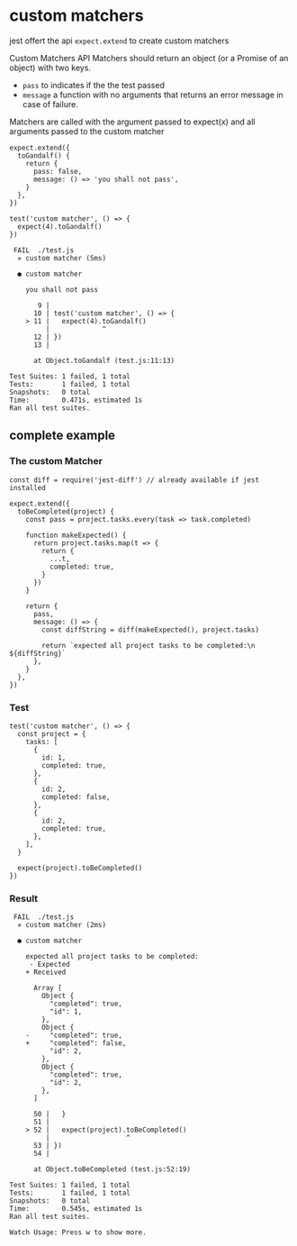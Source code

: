 # custom matchers

jest offert the api `expect.extend` to create custom matchers

Custom Matchers API
Matchers should return an object (or a Promise of an object) with two keys.

- `pass` to indicates if the the test passed
- `message` a function with no arguments that returns an error message in case of failure.

Matchers are called with the argument passed to expect(x) and all arguments passed to the custom matcher

```
expect.extend({
  toGandalf() {
    return {
      pass: false,
      message: () => 'you shall not pass',
    }
  },
})

test('custom matcher', () => {
  expect(4).toGandalf()
})
```

```
 FAIL  ./test.js
  ✕ custom matcher (5ms)

  ● custom matcher

    you shall not pass

       9 |
      10 | test('custom matcher', () => {
    > 11 |   expect(4).toGandalf()
         |             ^
      12 | })
      13 |

      at Object.toGandalf (test.js:11:13)

Test Suites: 1 failed, 1 total
Tests:       1 failed, 1 total
Snapshots:   0 total
Time:        0.471s, estimated 1s
Ran all test suites.
```

## complete example

### The custom Matcher

```
const diff = require('jest-diff') // already available if jest installed

expect.extend({
  toBeCompleted(project) {
    const pass = project.tasks.every(task => task.completed)

    function makeExpected() {
      return project.tasks.map(t => {
        return {
          ...t,
          completed: true,
        }
      })
    }

    return {
      pass,
      message: () => {
        const diffString = diff(makeExpected(), project.tasks)

        return `expected all project tasks to be completed:\n ${diffString}`
      },
    }
  },
})
```

### Test

```
test('custom matcher', () => {
  const project = {
    tasks: [
      {
        id: 1,
        completed: true,
      },
      {
        id: 2,
        completed: false,
      },
      {
        id: 2,
        completed: true,
      },
    ],
  }

  expect(project).toBeCompleted()
})

```

### Result

```
 FAIL  ./test.js
  ✕ custom matcher (2ms)

  ● custom matcher

    expected all project tasks to be completed:
     - Expected
    + Received

      Array [
        Object {
          "completed": true,
          "id": 1,
        },
        Object {
    -     "completed": true,
    +     "completed": false,
          "id": 2,
        },
        Object {
          "completed": true,
          "id": 2,
        },
      ]

      50 |   }
      51 |
    > 52 |   expect(project).toBeCompleted()
         |                   ^
      53 | })
      54 |

      at Object.toBeCompleted (test.js:52:19)

Test Suites: 1 failed, 1 total
Tests:       1 failed, 1 total
Snapshots:   0 total
Time:        0.545s, estimated 1s
Ran all test suites.

Watch Usage: Press w to show more.
```
